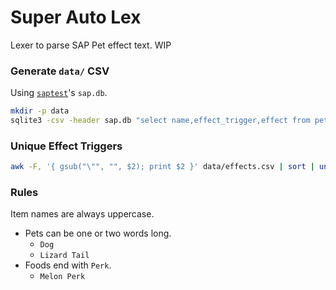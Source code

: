 # Super Auto Lex
Lexer to parse SAP Pet effect text. WIP


### Generate `data/` CSV
Using [`saptest`](https://github.com/koisland/SuperAutoTest)'s `sap.db`.

```bash
mkdir -p data
sqlite3 -csv -header sap.db "select name,effect_trigger,effect from pets where is_token = 'false'" | sort | uniq > data/effects.csv
```

### Unique Effect Triggers

```bash
awk -F, '{ gsub("\"", "", $2); print $2 }' data/effects.csv | sort | uniq
```

### Rules

Item names are always uppercase.
* Pets can be one or two words long.
    * `Dog`
    * `Lizard Tail`
* Foods end with `Perk`.
    * `Melon Perk`

